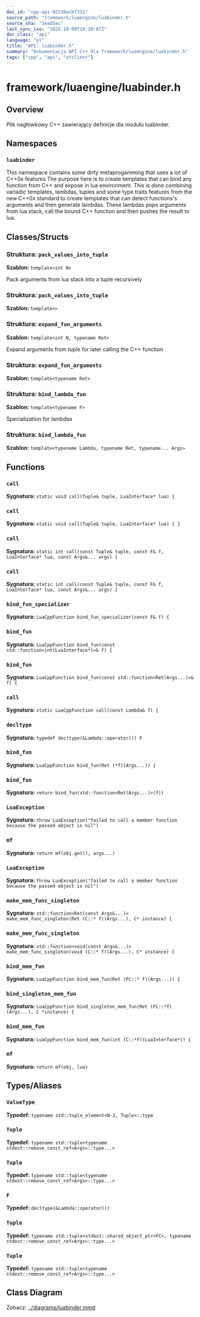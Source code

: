 ```yaml
---
doc_id: "cpp-api-92130acbf331"
source_path: "framework/luaengine/luabinder.h"
source_sha: "3ead5ec"
last_sync_iso: "2025-10-09T10:28:07Z"
doc_class: "api"
language: "pl"
title: "API: luabinder.h"
summary: "Dokumentacja API C++ dla framework/luaengine/luabinder.h"
tags: ["cpp", "api", "otclient"]
---
```


# framework/luaengine/luabinder.h

## Overview

Plik nagłówkowy C++ zawierający definicje dla modułu luabinder.

## Namespaces

### `luabinder`

This namespace contains some dirty metaprogamming that uses a lot of C++0x features The purpose here is to create templates that can bind any function from C++ and expose in lua environment. This is done combining variadic templates, lambdas, tuples and some type traits features from the new C++0x standard to create templates that can detect functions's arguments and then generate lambdas. These lambdas pops arguments from lua stack, call the bound C++ function and then pushes the result to lua.

## Classes/Structs

### Struktura: `pack_values_into_tuple`

**Szablon:** `template<int N>`

Pack arguments from lua stack into a tuple recursively

### Struktura: `pack_values_into_tuple`

**Szablon:** `template<>`

### Struktura: `expand_fun_arguments`

**Szablon:** `template<int N, typename Ret>`

Expand arguments from tuple for later calling the C++ function

### Struktura: `expand_fun_arguments`

**Szablon:** `template<typename Ret>`

### Struktura: `bind_lambda_fun`

**Szablon:** `template<typename F>`

Specialization for lambdas

### Struktura: `bind_lambda_fun`

**Szablon:** `template<typename Lambda, typename Ret, typename... Args>`

## Functions

### `call`

**Sygnatura:** `static void call(Tuple& tuple, LuaInterface* lua) {`

### `call`

**Sygnatura:** `static void call(Tuple& tuple, LuaInterface* lua) { }`

### `call`

**Sygnatura:** `static int call(const Tuple& tuple, const F& f, LuaInterface* lua, const Args&... args) {`

### `call`

**Sygnatura:** `static int call(const Tuple& tuple, const F& f, LuaInterface* lua, const Args&... args) {`

### `bind_fun_specializer`

**Sygnatura:** `LuaCppFunction bind_fun_specializer(const F& f) {`

### `bind_fun`

**Sygnatura:** `LuaCppFunction bind_fun(const std::function<int(LuaInterface*)>& f) {`

### `bind_fun`

**Sygnatura:** `LuaCppFunction bind_fun(const std::function<Ret(Args...)>& f) {`

### `call`

**Sygnatura:** `static LuaCppFunction call(const Lambda& f) {`

### `decltype`

**Sygnatura:** `typedef decltype(&Lambda::operator()) F`

### `bind_fun`

**Sygnatura:** `LuaCppFunction bind_fun(Ret (*f)(Args...)) {`

### `bind_fun`

**Sygnatura:** `return bind_fun(std::function<Ret(Args...)>(f))`

### `LuaException`

**Sygnatura:** `throw LuaException("failed to call a member function because the passed object is nil")`

### `mf`

**Sygnatura:** `return mf(obj.get(), args...)`

### `LuaException`

**Sygnatura:** `throw LuaException("failed to call a member function because the passed object is nil")`

### `make_mem_func_singleton`

**Sygnatura:** `std::function<Ret(const Args&...)> make_mem_func_singleton(Ret (C::* f)(Args...), C* instance) {`

### `make_mem_func_singleton`

**Sygnatura:** `std::function<void(const Args&...)> make_mem_func_singleton(void (C::* f)(Args...), C* instance) {`

### `bind_mem_fun`

**Sygnatura:** `LuaCppFunction bind_mem_fun(Ret (FC::* f)(Args...)) {`

### `bind_singleton_mem_fun`

**Sygnatura:** `LuaCppFunction bind_singleton_mem_fun(Ret (FC::*f)(Args...), C *instance) {`

### `bind_mem_fun`

**Sygnatura:** `LuaCppFunction bind_mem_fun(int (C::*f)(LuaInterface*)) {`

### `mf`

**Sygnatura:** `return mf(obj, lua)`

## Types/Aliases

### `ValueType`

**Typedef:** `typename std::tuple_element<N-1, Tuple>::type`

### `Tuple`

**Typedef:** `typename std::tuple<typename stdext::remove_const_ref<Args>::type...>`

### `Tuple`

**Typedef:** `typename std::tuple<typename stdext::remove_const_ref<Args>::type...>`

### `F`

**Typedef:** `decltype(&Lambda::operator())`

### `Tuple`

**Typedef:** `typename std::tuple<stdext::shared_object_ptr<FC>, typename stdext::remove_const_ref<Args>::type...>`

### `Tuple`

**Typedef:** `typename std::tuple<typename stdext::remove_const_ref<Args>::type...>`

## Class Diagram

Zobacz: [../diagrams/luabinder.mmd](../diagrams/luabinder.mmd)

